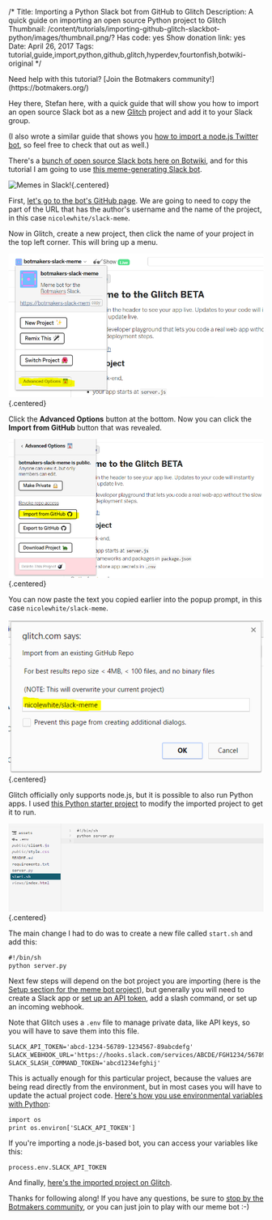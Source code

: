 /*
Title: Importing a Python Slack bot from GitHub to Glitch
Description: A quick guide on importing an open source Python project to Glitch
Thumbnail: /content/tutorials/importing-github-glitch-slackbot-python/images/thumbnail.png/?
Has code: yes
Show donation link: yes
Date: April 26, 2017
Tags: tutorial,guide,import,python,github,glitch,hyperdev,fourtonfish,botwiki-original
*/

<div class="note" markdown="1">
  Need help with this tutorial? [Join the Botmakers community!](https://botmakers.org/)
</div>


Hey there, Stefan here, with a quick guide that will show you how to import an open source Slack bot as a new [Glitch](https://glitch.com) project and add it to your Slack group.

(I also wrote a similar guide that shows you [how to import a node.js Twitter bot](/tutorials/importing-github-glitch/), so feel free to check that out as well.)


There's a [bunch of open source Slack bots here on Botwiki](/tag/bot+slack+opensource), and for this tutorial I am going to use [this meme-generating Slack bot](/bots/slackbots/slack-meme/).

![Memes in Slack!](/content/bots/slackbots/images/slack-meme.png){.centered}

First, [let's go to the bot's GitHub page](https://github.com/nicolewhite/slack-meme/). We are going to need to copy the part of the URL that has the author's username and the name of the project, in this case `nicolewhite/slack-meme`.

Now in Glitch, create a new project, then click the name of your project in the top left corner. This will bring up a menu.


![Glitch project: Advanced Options](/content/tutorials/importing-github-glitch-slackbot-python/images/import-step-1.png){.centered}

Click the **Advanced Options** button at the bottom. Now you can click the **Import from GitHub** button that was revealed.

![Advanced options](/content/tutorials/importing-github-glitch-slackbot-python/images/import-step-2.png){.centered}

You can now paste the text you copied earlier into the popup prompt, in this case `nicolewhite/slack-meme`.

![Import from GitHub](/content/tutorials/importing-github-glitch-slackbot-python/images/import-step-3.png){.centered}


Glitch officially only supports node.js, but it is possible to also run Python apps. I used [this Python starter project](https://glitch.com/edit/#!/python-sample) to modify the imported project to get it to run.

![Python in Glitch](/content/tutorials/importing-github-glitch-slackbot-python/images/python-in-glitch.png){.centered}


The main change I had to do was to create a new file called `start.sh` and add this:

```
#!/bin/sh
python server.py
```

Next few steps will depend on the bot project you are importing (here is the [Setup section for the meme bot project](https://github.com/nicolewhite/slack-meme/#setup)), but generally you will need to create a Slack app or [set up an API token](https://api.slack.com/custom-integrations/legacy-tokens), add a slash command, or set up an incoming webhook.

Note that Glitch uses a `.env` file to manage private data, like API keys, so you will have to save them into this file.


```
SLACK_API_TOKEN='abcd-1234-56789-1234567-89abcdefg'
SLACK_WEBHOOK_URL='https://hooks.slack.com/services/ABCDE/FGH1234/56789abcdefg'
SLACK_SLASH_COMMAND_TOKEN='abcd1234efghij'
```

This is actually enough for this particular project, because the values are being read directly from the environment, but in most cases you will have to update the actual project code. [Here's how you use environmental variables with Python](http://stackoverflow.com/questions/4906977/access-environment-variables-from-python):

```
import os
print os.environ['SLACK_API_TOKEN']
```

If you're importing a node.js-based bot, you can access your variables like this:

```
process.env.SLACK_API_TOKEN
```

And finally, [here's the imported project on Glitch](https://glitch.com/edit/#!/botmakers-slack-meme). 

Thanks for following along! If you have any questions, be sure to [stop by the Botmakers community](https://botmakers.org/), or you can just join to play with our meme bot :-)
